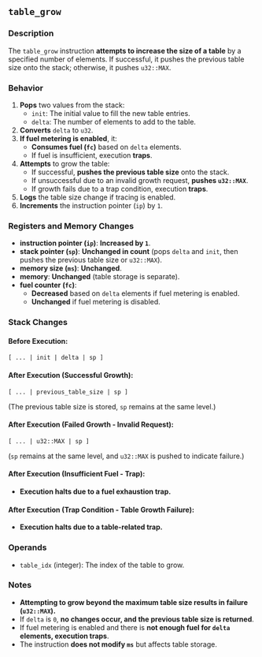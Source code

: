 ## `table_grow`

### **Description**

The `table_grow` instruction **attempts to increase the size of a table** by a specified number of elements. If
successful, it pushes the previous table size onto the stack; otherwise, it pushes `u32::MAX`.

### **Behavior**

1. **Pops** two values from the stack:
    - `init`: The initial value to fill the new table entries.
    - `delta`: The number of elements to add to the table.
2. **Converts** `delta` to `u32`.
3. **If fuel metering is enabled**, it:
    - **Consumes fuel (`fc`)** based on `delta` elements.
    - If fuel is insufficient, execution **traps**.
4. **Attempts** to grow the table:
    - If successful, **pushes the previous table size** onto the stack.
    - If unsuccessful due to an invalid growth request, **pushes `u32::MAX`**.
    - If growth fails due to a trap condition, execution **traps**.
5. **Logs** the table size change if tracing is enabled.
6. **Increments** the instruction pointer (`ip`) by `1`.

### **Registers and Memory Changes**

- **instruction pointer (`ip`)**: **Increased by `1`**.
- **stack pointer (`sp`)**: **Unchanged in count** (pops `delta` and `init`, then pushes the previous table size or
  `u32::MAX`).
- **memory size (`ms`)**: **Unchanged**.
- **memory**: **Unchanged** (table storage is separate).
- **fuel counter (`fc`)**:
    - **Decreased** based on `delta` elements if fuel metering is enabled.
    - **Unchanged** if fuel metering is disabled.

### **Stack Changes**

#### **Before Execution:**

```
[ ... | init | delta | sp ]
```

#### **After Execution (Successful Growth):**

```
[ ... | previous_table_size | sp ]
```

(The previous table size is stored, `sp` remains at the same level.)

#### **After Execution (Failed Growth - Invalid Request):**

```
[ ... | u32::MAX | sp ]
```

(`sp` remains at the same level, and `u32::MAX` is pushed to indicate failure.)

#### **After Execution (Insufficient Fuel - Trap):**

- **Execution halts due to a fuel exhaustion trap.**

#### **After Execution (Trap Condition - Table Growth Failure):**

- **Execution halts due to a table-related trap.**

### **Operands**

- `table_idx` (integer): The index of the table to grow.

### **Notes**

- **Attempting to grow beyond the maximum table size results in failure (`u32::MAX`).**
- If `delta` is `0`, **no changes occur, and the previous table size is returned**.
- If fuel metering is enabled and there is **not enough fuel for `delta` elements, execution traps**.
- The instruction **does not modify `ms`** but affects table storage.
